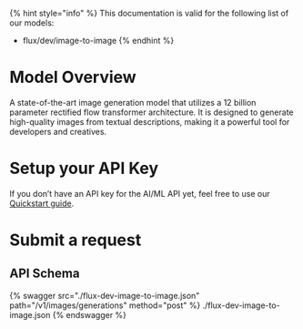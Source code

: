 [#references:start]: <> ({ "template": "openapi" })
{% hint style="info" %}
This documentation is valid for the following list of our models:
* flux/dev/image-to-image
{% endhint %}

# Model Overview
A state-of-the-art image generation model that utilizes a 12 billion parameter rectified flow transformer architecture. It is designed to generate high-quality images from textual descriptions, making it a powerful tool for developers and creatives.

# Setup your API Key
If you don’t have an API key for the AI/ML API yet, feel free to use our [Quickstart guide](https://docs.aimlapi.com/quickstart/setting-up).

# Submit a request
## API Schema
{% swagger src="./flux-dev-image-to-image.json" path="/v1/images/generations" method="post" %}
./flux-dev-image-to-image.json
{% endswagger %}


[#references:end]: <> ({})